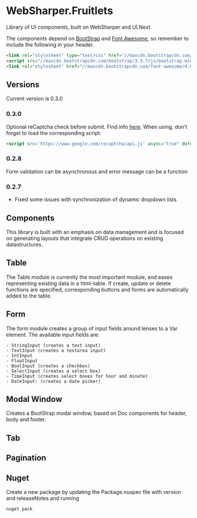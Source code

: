 # WebSharper.Fruitlets


Library of UI components, built on WebSharper and UI.Next.

The components depend on [BootStrap](http://getbootstrap.com/) and [Font Awesome](http://fontawesome.io/), 
so remember to include the following in your header.

```html
<link rel="stylesheet" type="text/css" href="//maxcdn.bootstrapcdn.com/bootstrap/3.3.7/css/bootstrap.min.css" />
<script src="//maxcdn.bootstrapcdn.com/bootstrap/3.3.7/js/bootstrap.min.js"></script>
<link rel="stylesheet" href="//maxcdn.bootstrapcdn.com/font-awesome/4.6.3/css/font-awesome.min.css" />   
```

## Versions
Current version is 0.3.0

### 0.3.0

Optional reCaptcha check before submit. Find info [here](https://www.google.com/recaptcha). When using, don't forget to load the corresponding script:

```html
<script src='https://www.google.com/recaptcha/api.js' async="true" defer="true"></script>
```

### 0.2.8

Form validation can be asynchronous and error message can be a function

### 0.2.7

* Fixed some issues with synchronization of dynamic dropdown lists

## Components
This library is built with an emphasis on data management and is focused on generating layouts that integrate CRUD operations on existing datastructures.

## Table

The Table module is currently the most important module, and eases representing existing data in a html-table. 
If create, update or delete functions are specified, corresponding buttons and forms are automatically added to the table.

## Form

The form module creates a group of input fields around lenses to a Var element.
The available input fields are:
    
    - StringInput (creates a text input)
    - TextInput (creates a textarea input)
    - IntInput
    - FloatInput
    - BoolInput (creates a checkbox)
    - SelectInput (creates a select box)
    - TimeInput (creates select boxes for hour and minute)
    - DateInput: (creates a date picker)

## Modal Window

Creates a BootStrap modal window, based on Doc components for header, body and footer.

## Tab

## Pagination

## Nuget

Create a new package by updating the Package.nuspec file with version and releaseNotes and running

    nuget pack


